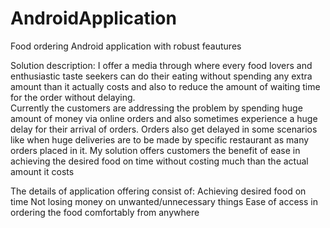 # AndroidApplication
Food ordering Android application with robust feautures 

Solution description:
I offer a media through where every food lovers and enthusiastic taste seekers can do their eating without spending any extra amount than it actually costs and also to reduce the amount of waiting time for the order without delaying.  
Currently the customers are addressing the problem by spending huge amount of money via online orders and also sometimes experience a huge delay for their arrival of orders. Orders also get delayed in some scenarios like when huge deliveries are to be made by specific restaurant as many orders placed in it. 
My solution offers customers the benefit of ease in achieving the desired food on time without costing much than the actual amount it costs 

The details of application offering consist of:
Achieving desired food on time
Not losing money on unwanted/unnecessary things
Ease of access in ordering the food comfortably from anywhere
